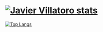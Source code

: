 # [![Javier Villatoro stats](https://github-readme-stats.vercel.app/api?username=JVillator0&count_private=true&show_icons=true)](https://github.com/anuraghazra/github-readme-stats)

[![Top Langs](https://github-readme-stats.vercel.app/api/top-langs/?username=JVillator0&layout=compact)](https://github.com/anuraghazra/github-readme-stats)
